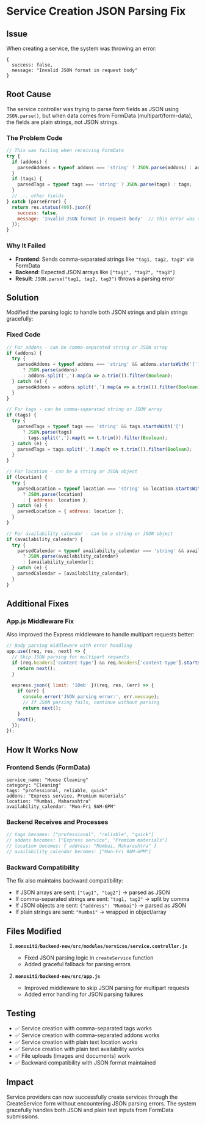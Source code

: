 # Service Creation JSON Parsing Fix

## Issue
When creating a service, the system was throwing an error:
```
{
  success: false, 
  message: "Invalid JSON format in request body"
}
```

## Root Cause
The service controller was trying to parse form fields as JSON using `JSON.parse()`, but when data comes from FormData (multipart/form-data), the fields are plain strings, not JSON strings.

### The Problem Code
```javascript
// This was failing when receiving FormData
try {
  if (addons) {
    parsedAddons = typeof addons === 'string' ? JSON.parse(addons) : addons;
  }
  if (tags) {
    parsedTags = typeof tags === 'string' ? JSON.parse(tags) : tags;
  }
  // ... other fields
} catch (parseError) {
  return res.status(400).json({
    success: false,
    message: 'Invalid JSON format in request body'  // This error was thrown
  });
}
```

### Why It Failed
- **Frontend**: Sends comma-separated strings like `"tag1, tag2, tag3"` via FormData
- **Backend**: Expected JSON arrays like `["tag1", "tag2", "tag3"]`
- **Result**: `JSON.parse("tag1, tag2, tag3")` throws a parsing error

## Solution
Modified the parsing logic to handle both JSON strings and plain strings gracefully:

### Fixed Code
```javascript
// For addons - can be comma-separated string or JSON array
if (addons) {
  try {
    parsedAddons = typeof addons === 'string' && addons.startsWith('[') 
      ? JSON.parse(addons) 
      : addons.split(',').map(a => a.trim()).filter(Boolean);
  } catch (e) {
    parsedAddons = addons.split(',').map(a => a.trim()).filter(Boolean);
  }
}

// For tags - can be comma-separated string or JSON array
if (tags) {
  try {
    parsedTags = typeof tags === 'string' && tags.startsWith('[') 
      ? JSON.parse(tags) 
      : tags.split(',').map(t => t.trim()).filter(Boolean);
  } catch (e) {
    parsedTags = tags.split(',').map(t => t.trim()).filter(Boolean);
  }
}

// For location - can be a string or JSON object
if (location) {
  try {
    parsedLocation = typeof location === 'string' && location.startsWith('{') 
      ? JSON.parse(location) 
      : { address: location };
  } catch (e) {
    parsedLocation = { address: location };
  }
}

// For availability_calendar - can be a string or JSON object
if (availability_calendar) {
  try {
    parsedCalendar = typeof availability_calendar === 'string' && availability_calendar.startsWith('[') 
      ? JSON.parse(availability_calendar) 
      : [availability_calendar];
  } catch (e) {
    parsedCalendar = [availability_calendar];
  }
}
```

## Additional Fixes

### App.js Middleware Fix
Also improved the Express middleware to handle multipart requests better:

```javascript
// Body parsing middleware with error handling
app.use((req, res, next) => {
  // Skip JSON parsing for multipart requests
  if (req.headers['content-type'] && req.headers['content-type'].startsWith('multipart/form-data')) {
    return next();
  }
  
  express.json({ limit: '10mb' })(req, res, (err) => {
    if (err) {
      console.error('JSON parsing error:', err.message);
      // If JSON parsing fails, continue without parsing
      return next();
    }
    next();
  });
});
```

## How It Works Now

### Frontend Sends (FormData)
```
service_name: "House Cleaning"
category: "Cleaning"
tags: "professional, reliable, quick"
addons: "Express service, Premium materials"
location: "Mumbai, Maharashtra"
availability_calendar: "Mon-Fri 9AM-6PM"
```

### Backend Receives and Processes
```javascript
// tags becomes: ["professional", "reliable", "quick"]
// addons becomes: ["Express service", "Premium materials"]  
// location becomes: { address: "Mumbai, Maharashtra" }
// availability_calendar becomes: ["Mon-Fri 9AM-6PM"]
```

### Backward Compatibility
The fix also maintains backward compatibility:
- If JSON arrays are sent: `["tag1", "tag2"]` → parsed as JSON
- If comma-separated strings are sent: `"tag1, tag2"` → split by comma
- If JSON objects are sent: `{"address": "Mumbai"}` → parsed as JSON
- If plain strings are sent: `"Mumbai"` → wrapped in object/array

## Files Modified

1. **`monositi/backend-new/src/modules/services/service.controller.js`**
   - Fixed JSON parsing logic in `createService` function
   - Added graceful fallback for parsing errors

2. **`monositi/backend-new/src/app.js`**
   - Improved middleware to skip JSON parsing for multipart requests
   - Added error handling for JSON parsing failures

## Testing
- ✅ Service creation with comma-separated tags works
- ✅ Service creation with comma-separated addons works  
- ✅ Service creation with plain text location works
- ✅ Service creation with plain text availability works
- ✅ File uploads (images and documents) work
- ✅ Backward compatibility with JSON format maintained

## Impact
Service providers can now successfully create services through the CreateService form without encountering JSON parsing errors. The system gracefully handles both JSON and plain text inputs from FormData submissions.